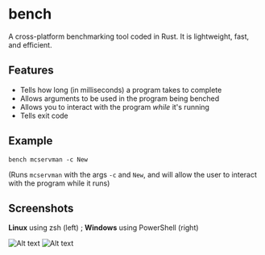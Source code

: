 # bench
A cross-platform benchmarking tool coded in Rust. It is lightweight, fast, and efficient.

## Features
- Tells how long (in milliseconds) a program takes to complete
- Allows arguments to be used in the program being benched
- Allows you to interact with the program *while* it's running
- Tells exit code

## Example
`bench mcservman -c New`

(Runs `mcservman` with the args `-c` and `New`, and will allow the user to interact with the program while it runs)

## Screenshots
**Linux** using zsh (left) ; **Windows** using PowerShell (right)

![Alt text](https://cdn.discordapp.com/attachments/881236264978903081/881243715388186635/68747470733a2f2f63646e2e646973636f72646170702e636f6d2f6174746163686d656e74732f3838313233363236343937.png) ![Alt text](https://cdn.discordapp.com/attachments/881236264978903081/881243467743895623/unknown.png)

